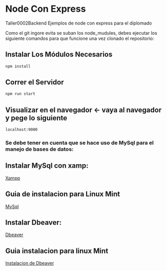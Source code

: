 # Node Con Express
Taller0002Backend
Ejemplos de node con express para el diplomado

Como el git ingore evita se suban los node_mudules, debes ejecutar los siguiente comandos para que funcione una vez clonado el repositorio:

## Instalar Los Módulos Necesarios
```bash
npm install
```

## Correr el Servidor
```bash
npm run start
```

## Visualizar en el navegador <- vaya al navegador y pege lo siguiente
```bash
localhost:9000
```

### Se debe tener en cuenta que se hace uso de MySql para el manejo de bases de datos:

## Instalar MySql con xamp:
[Xampp](https://www.apachefriends.org/es/index.html)

## Guia de instalacion para Linux Mint
[MySql](https://www.neoguias.com/instalar-xampp-linux-mint/#Como_Instalar_XAMPP_en_Linux_Mint)


## Instalar Dbeaver:
[Dbeaver](https://dbeaver.io/download/)

## Guia instalacion para linux Mint
[Instalacion de Dbeaver](https://aprendeit.com/instalar-dbeaver-en-linux/)
